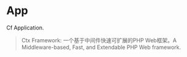 # App

Cf Application.

> Ctx Framework: 一个基于中间件快速可扩展的PHP Web框架。A Middleware-based, Fast, and Extendable PHP Web framework.

